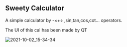 ## Sweety Calculator

A simple calculator by -×+÷ ,sin,tan,cos,cot... operators.

The UI of this cal has been made by QT

![2021-10-02_15-34-34](https://user-images.githubusercontent.com/88204357/154237217-047ae3bc-46f2-49d6-9a24-c9e27b1ffc19.jpg)
